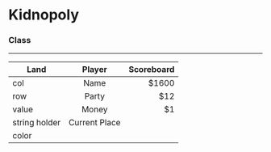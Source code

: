 # Kidnopoly

### Class
----------

| Land          | Player        | Scoreboard  |
| ------------- |:-------------:| -----:|
| col           | Name | $1600  |       |
| row           | Party         |   $12 |
| value         | Money         |    $1 |
| string holder | Current Place |       |
| color         |               |       |

